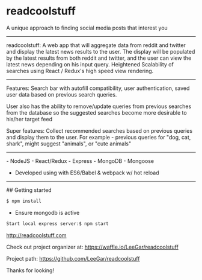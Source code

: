 # readcoolstuff

A unique approach to finding social media posts that interest you

<hr>

readcoolstuff: A web app that will aggregate data from reddit and twitter and display the latest news results to the user. The display will be populated by the latest results from both reddit and twitter, and the user can view the latest news depending on his input query. Heightened Scalability of searches using React / Redux's high speed view rendering. 

<hr>

Features: Search bar with autofill compatibility, user authentication, saved user data based on previous search queries.

User also has the ability to remove/update queries from previous searches from the database so the suggested searches become more desirable to his/her target feed

Super features: Collect recommended searches based on previous queries and display them to the user. For example - previous queries for "dog, cat, shark", might suggest "animals", or "cute animals"

<hr>
- NodeJS
- React/Redux 
- Express
- MongoDB
  - Mongoose

- Developed using with ES6/Babel & webpack w/ hot reload

<hr>
## Getting started

```sh
$ npm install
```

- Ensure mongodb is active


```sh
Start local express server:$ npm start
```
http://readcoolstuff.com

Check out project organizer at: https://waffle.io/LeeGar/readcoolstuff

Project path: https://github.com/LeeGar/readcoolstuff

Thanks for looking!
